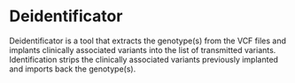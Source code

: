 Deidentificator
===============

Deidentificator is a tool that extracts the genotype(s) from the VCF files and implants clinically associated variants into the list of transmitted variants. Identification strips the clinically associated variants previously implanted and imports back the genotype(s).
